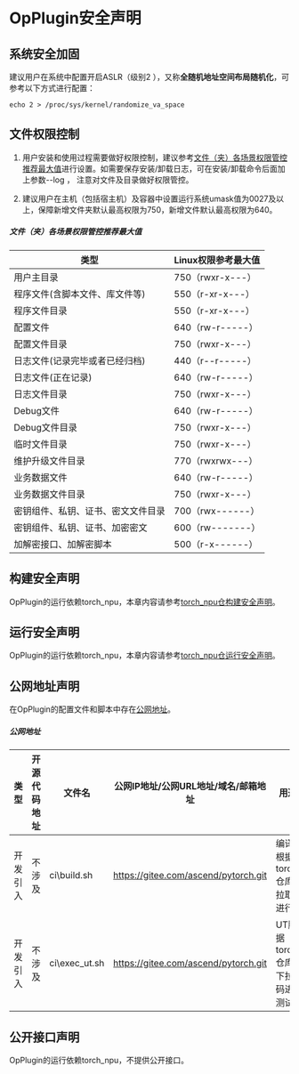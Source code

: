 # OpPlugin安全声明

## 系统安全加固
建议用户在系统中配置开启ASLR（级别2 ），又称**全随机地址空间布局随机化**，可参考以下方式进行配置：

    echo 2 > /proc/sys/kernel/randomize_va_space

## 文件权限控制
1. 用户安装和使用过程需要做好权限控制，建议参考[文件（夹）各场景权限管控推荐最大值](#文件（夹）各场景权限管控推荐最大值)进行设置。如需要保存安装/卸载日志，可在安装/卸载命令后面加上参数--log <FILE>， 注意对<FILE>文件及目录做好权限管控。

2. 建议用户在主机（包括宿主机）及容器中设置运行系统umask值为0027及以上，保障新增文件夹默认最高权限为750，新增文件默认最高权限为640。

##### 文件（夹）各场景权限管控推荐最大值

|   类型                             |   Linux权限参考最大值   |
|----------------------------------- |-----------------------|
|  用户主目录                         |   750（rwxr-x---）     |
|  程序文件(含脚本文件、库文件等)       |   550（r-xr-x---）     |
|  程序文件目录                       |   550（r-xr-x---）     |
|  配置文件                           |   640（rw-r-----）     |
|  配置文件目录                       |   750（rwxr-x---）     |
|  日志文件(记录完毕或者已经归档)       |   440（r--r-----）     |
|  日志文件(正在记录)                  |   640（rw-r-----）    |
|  日志文件目录                       |   750（rwxr-x---）     |
|  Debug文件                         |   640（rw-r-----）      |
|  Debug文件目录                      |   750（rwxr-x---）     |
|  临时文件目录                       |   750（rwxr-x---）     |
|  维护升级文件目录                   |   770（rwxrwx---）      |
|  业务数据文件                       |   640（rw-r-----）      |
|  业务数据文件目录                   |   750（rwxr-x---）      |
|  密钥组件、私钥、证书、密文文件目录   |   700（rwx------）      |
|  密钥组件、私钥、证书、加密密文       |   600（rw-------）     |
|  加解密接口、加解密脚本              |   500（r-x------）      |


## 构建安全声明
OpPlugin的运行依赖torch_npu，本章内容请参考[torch_npu仓构建安全声明](https://gitee.com/ascend/pytorch/blob/master/SECURITYNOTE.md#%E6%9E%84%E5%BB%BA%E5%AE%89%E5%85%A8%E5%A3%B0%E6%98%8E)。

## 运行安全声明
OpPlugin的运行依赖torch_npu，本章内容请参考[torch_npu仓运行安全声明](https://gitee.com/ascend/pytorch/blob/master/SECURITYNOTE.md#%E8%BF%90%E8%A1%8C%E5%AE%89%E5%85%A8%E5%A3%B0%E6%98%8E)。

## 公网地址声明
在OpPlugin的配置文件和脚本中存在[公网地址](#公网地址)。

##### 公网地址

|   类型   |   开源代码地址   |   文件名   |   公网IP地址/公网URL地址/域名/邮箱地址   |   用途说明   |
|------------------------|-------------------------|-------------------------|-------------------------|-------------------------|
|   开发引入  |   不涉及   |   ci\build.sh   |   https://gitee.com/ascend/pytorch.git   |   编译脚本根据torch_npu仓库地址拉取代码进行编译   |
|   开发引入  |   不涉及   |   ci\exec_ut.sh   |   https://gitee.com/ascend/pytorch.git   |   UT脚本根据torch_npu仓库地址下拉取代码进行UT测试   |

## 公开接口声明
OpPlugin的运行依赖torch_npu，不提供公开接口。